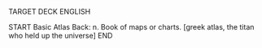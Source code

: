 TARGET DECK
ENGLISH

START
Basic
Atlas
Back: n. Book of maps or charts. [greek atlas, the titan who held up the universe]
END
